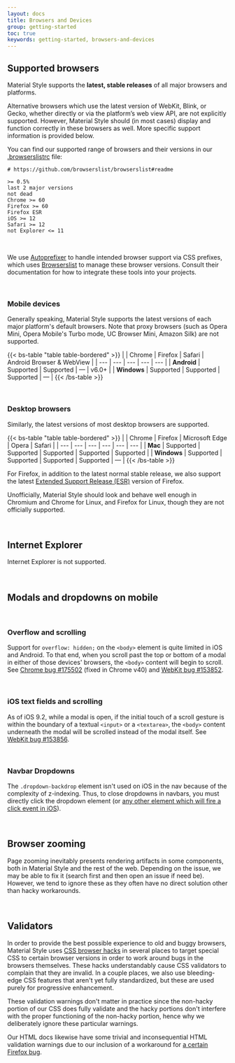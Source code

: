 ```yaml
---
layout: docs
title: Browsers and Devices
group: getting-started
toc: true
keywords: getting-started, browsers-and-devices
---
```


## Supported browsers
Material Style supports the **latest, stable releases** of all major browsers and platforms.

Alternative browsers which use the latest version of WebKit, Blink, or Gecko, whether directly 
or via the platform’s web view API, are not explicitly supported. However, Material Style should 
(in most cases) display and function correctly in these browsers as well. More specific support 
information is provided below.

You can find our supported range of browsers and their versions in our 
<a class="link-pink" href="https://github.com/materialstyle/materialstyle/blob/main/.browserslistrc">.browserslistrc</a> file:

```text
# https://github.com/browserslist/browserslist#readme

>= 0.5%
last 2 major versions
not dead
Chrome >= 60
Firefox >= 60
Firefox ESR
iOS >= 12
Safari >= 12
not Explorer <= 11
```

<br>

We use 
<a class="link-pink" href="https://github.com/postcss/autoprefixer">Autoprefixer</a> to handle 
intended browser support via CSS prefixes, which uses 
<a class="link-pink" href="https://github.com/browserslist/browserslist">Browserslist</a> to 
manage these browser versions. Consult their documentation for how to integrate these tools 
into your projects.

<br>

### Mobile devices

Generally speaking, Material Style supports the latest versions of each major platform's default 
browsers. Note that proxy browsers (such as Opera Mini, Opera Mobile's Turbo mode, 
UC Browser Mini, Amazon Silk) are not supported.

{{< bs-table "table table-bordered" >}}
| | Chrome | Firefox | Safari | Android Browser &amp; WebView |
| --- | --- | --- | --- | --- |
| **Android** | Supported | Supported | <span class="text-muted">&mdash;</span> | v6.0+ |
| **Windows** | Supported | Supported | Supported | <span class="text-muted">&mdash;</span> |
{{< /bs-table >}}

<br>

### Desktop browsers

Similarly, the latest versions of most desktop browsers are supported.

{{< bs-table "table table-bordered" >}}
| | Chrome | Firefox | Microsoft Edge | Opera | Safari |
| --- | --- | --- | --- | --- | --- |
| **Mac** | Supported | Supported | Supported | Supported | Supported |
| **Windows** | Supported | Supported | Supported | Supported | <span class="text-muted">&mdash;</span> |
{{< /bs-table >}}

For Firefox, in addition to the latest normal stable release, we also support the latest 
<a class="link-pink" href="https://www.mozilla.org/en-US/firefox/enterprise/">Extended Support Release (ESR)</a>
version of Firefox.

Unofficially, Material Style should look and behave well enough in Chromium and Chrome for Linux, and 
Firefox for Linux, though they are not officially supported.

<br>

## Internet Explorer

Internet Explorer is not supported.

<br>

## Modals and dropdowns on mobile

<br>

### Overflow and scrolling

Support for `overflow: hidden;` on the `<body>` element is quite limited in iOS and Android. 
To that end, when you scroll past the top or bottom of a modal in either of those devices' 
browsers, the `<body>` content will begin to scroll. 
See <a class="link-pink" href="https://bugs.chromium.org/p/chromium/issues/detail?id=175502">Chrome bug #175502</a>
(fixed in Chrome v40) and 
<a class="link-pink" href="https://bugs.webkit.org/show_bug.cgi?id=153852">WebKit bug #153852</a>.

<br>

### iOS text fields and scrolling

As of iOS 9.2, while a modal is open, if the initial touch of a scroll gesture is within the 
boundary of a textual `<input>` or a `<textarea>`, the `<body>` content underneath the modal 
will be scrolled instead of the modal itself. 
See <a class="link-pink" href="https://bugs.webkit.org/show_bug.cgi?id=153856">WebKit bug #153856</a>.

<br>

### Navbar Dropdowns

The `.dropdown-backdrop` element isn't used on iOS in the nav because of the complexity of 
z-indexing. Thus, to close dropdowns in navbars, you must directly click the dropdown element 
(or <a class="link-pink" href="https://developer.mozilla.org/en-US/docs/Web/API/Element/click_event#Safari_Mobile">any other element which will fire a click event in iOS</a>).

<br>

## Browser zooming

Page zooming inevitably presents rendering artifacts in some components, both in Material Style and 
the rest of the web. Depending on the issue, we may be able to fix it 
(search first and then open an issue if need be). However, we tend to ignore these as they 
often have no direct solution other than hacky workarounds.

<br>

## Validators

In order to provide the best possible experience to old and buggy browsers, Material Style uses 
<a class="link-pink" href="http://browserhacks.com/">CSS browser hacks</a>
in several places to target special CSS to certain browser versions in order to work around bugs 
in the browsers themselves. These hacks understandably cause CSS validators to complain that 
they are invalid. In a couple places, we also use bleeding-edge CSS features that aren't yet 
fully standardized, but these are used purely for progressive enhancement.

These validation warnings don't matter in practice since the non-hacky portion of our CSS does 
fully validate and the hacky portions don't interfere with the proper functioning of the 
non-hacky portion, hence why we deliberately ignore these particular warnings.

Our HTML docs likewise have some trivial and inconsequential HTML validation warnings due to 
our inclusion of a workaround for 
<a class="link-pink" href="https://bugzilla.mozilla.org/show_bug.cgi?id=654072">a certain Firefox bug</a>.
